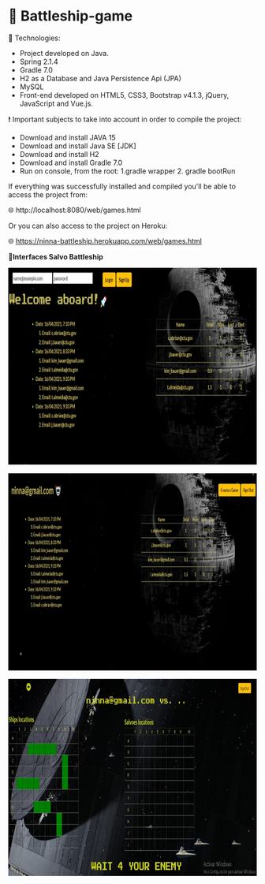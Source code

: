 # 🚀 Battleship-game

🔧 Technologies:

- Project developed on Java.
- Spring 2.1.4
- Gradle 7.0
- H2 as a Database and Java Persistence Api (JPA)
- MySQL
- Front-end developed on HTML5, CSS3, Bootstrap v4.1.3, jQuery, JavaScript and Vue.js.

❗ Important subjects to take into account in order to compile the project:

- Download and install JAVA 15
- Download and install Java SE [JDK]
- Download and install H2
- Download and install Gradle 7.0
- Run on console, from the root: 
  1.gradle wrapper
  2. gradle bootRun

If everything was successfully installed and compiled you'll be able to access the project from:

🌐 <a>http://localhost:8080/web/games.html</a>

Or you can also access to the project on Heroku:

🌐 <a>https://ninna-battleship.herokuapp.com/web/games.html</a>


👀<strong>Interfaces Salvo Battleship<strong>
  
<img align="center" src="https://github.com/Ninna-log/Battleship-game/blob/master/img/interface1.jpg" alt="interface1" height="400" width="1800" />
<br>
<br>

<img align="center" src="https://github.com/Ninna-log/Battleship-game/blob/master/img/interface2.jpg" alt="interface2" height="400" width="1800" />
<br>
<br>

<img align="center" src="https://github.com/Ninna-log/Battleship-game/blob/master/img/interface3.jpg" alt="interface2" height="400" width="1800" />

